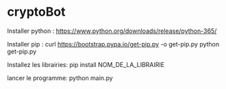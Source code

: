 # cryptoBot

Installer python : https://www.python.org/downloads/release/python-365/

Installer pip :
curl https://bootstrap.pypa.io/get-pip.py -o get-pip.py
python get-pip.py


Installez les librairies:
pip install NOM_DE_LA_LIBRAIRIE

lancer le programme:
python main.py
